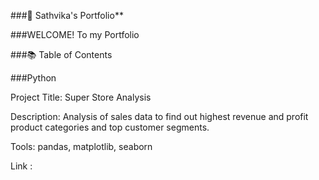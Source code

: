 ###🚀 Sathvika's Portfolio**

###WELCOME! To my Portfolio


###📚 Table of Contents




###Python

Project Title: Super Store Analysis

Description: Analysis of sales data to find out highest revenue and profit product categories and top customer segments.

Tools: pandas, matplotlib, seaborn

Link :


